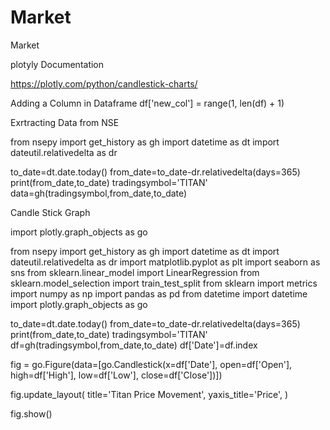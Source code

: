# Market
Market

plotyly Documentation

https://plotly.com/python/candlestick-charts/

Adding a Column in Dataframe
df['new_col'] = range(1, len(df) + 1)

Exrtracting Data from NSE

from nsepy import get_history as gh
import datetime as dt
import dateutil.relativedelta as dr


to_date=dt.date.today()
from_date=to_date-dr.relativedelta(days=365)
print(from_date,to_date)
tradingsymbol='TITAN'
data=gh(tradingsymbol,from_date,to_date)



Candle Stick Graph


import plotly.graph_objects as go



from nsepy import get_history as gh
import datetime as dt
import dateutil.relativedelta as dr
import matplotlib.pyplot as plt
import seaborn as sns
from sklearn.linear_model import LinearRegression
from sklearn.model_selection import train_test_split
from sklearn import metrics
import numpy as np
import pandas as pd
from datetime import datetime
import plotly.graph_objects as go



to_date=dt.date.today()
from_date=to_date-dr.relativedelta(days=365)
print(from_date,to_date)
tradingsymbol='TITAN'
df=gh(tradingsymbol,from_date,to_date)
df['Date']=df.index

fig = go.Figure(data=[go.Candlestick(x=df['Date'],
                open=df['Open'],
                high=df['High'],
                low=df['Low'],
                close=df['Close'])])

fig.update_layout(
    title='Titan Price Movement',
    yaxis_title='Price',
)

fig.show()

